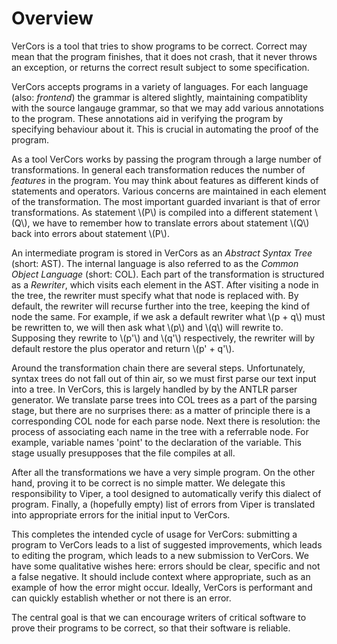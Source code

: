 # Overview

VerCors is a tool that tries to show programs to be correct. Correct may mean that the program finishes, that it does not crash, that it never throws an exception, or returns the correct result subject to some specification.

VerCors accepts programs in a variety of languages. For each language (also: _frontend_) the grammar is altered slightly, maintaining compatiblity with the source langauge grammar, so that we may add various annotations to the program. These annotations aid in verifying the program by specifying behaviour about it. This is crucial in automating the proof of the program.

As a tool VerCors works by passing the program through a large number of transformations. In general each transformation reduces the number of _features_ in the program. You may think about features as different kinds of statements and operators. Various concerns are maintained in each element of the transformation. The most important guarded invariant is that of error transformations. As statement \\(P\\) is compiled into a different statement \\(Q\\), we have to remember how to translate errors about statement \\(Q\\) back into errors about statement \\(P\\).

An intermediate program is stored in VerCors as an _Abstract Syntax Tree_ (short: AST). The internal language is also referred to as the _Common Object Language_ (short: COL). Each part of the transformation is structured as a _Rewriter_, which visits each element in the AST. After visiting a node in the tree, the rewriter must specify what that node is replaced with. By default, the rewriter will recurse further into the tree, keeping the kind of node the same. For example, if we ask a default rewriter what \\(p + q\\) must be rewritten to, we will then ask what \\(p\\) and \\(q\\) will rewrite to. Supposing they rewrite to \\(p'\\) and \\(q'\\) respectively, the rewriter will by default restore the plus operator and return \\(p' + q'\\).

Around the transformation chain there are several steps. Unfortunately, syntax trees do not fall out of thin air, so we must first parse our text input into a tree. In VerCors, this is largely handled by by the ANTLR parser generator. We translate parse trees into COL trees as a part of the parsing stage, but there are no surprises there: as a matter of principle there is a corresponding COL node for each parse node. Next there is resolution: the process of associating each name in the tree with a referrable node. For example, variable names 'point' to the declaration of the variable. This stage usually presupposes that the file compiles at all.

After all the transformations we have a very simple program. On the other hand, proving it to be correct is no simple matter. We delegate this responsibility to Viper, a tool designed to automatically verify this dialect of program. Finally, a (hopefully empty) list of errors from Viper is translated into appropriate errors for the initial input to VerCors.

This completes the intended cycle of usage for VerCors: submitting a program to VerCors leads to a list of suggested improvements, which leads to editing the program, which leads to a new submission to VerCors. We have some qualitative wishes here: errors should be clear, specific and not a false negative. It should include context where appropriate, such as an example of how the error might occur. Ideally, VerCors is performant and can quickly establish whether or not there is an error.

The central goal is that we can encourage writers of critical software to prove their programs to be correct, so that their software is reliable.